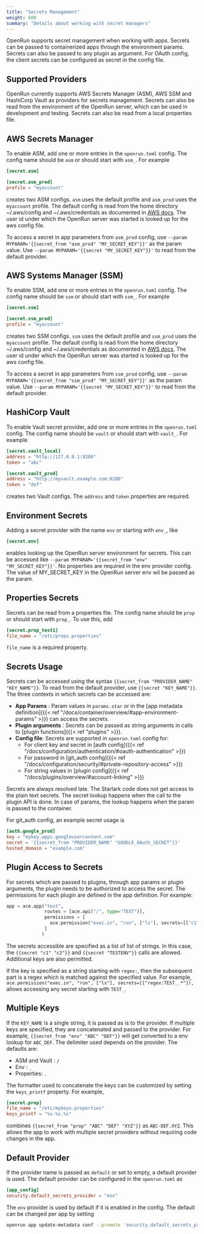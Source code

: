 ```yaml
---
title: "Secrets Management"
weight: 600
summary: "Details about working with secret managers"
---
```


OpenRun supports secret management when working with apps. Secrets can be passed to containerized apps through the environment params. Secrets can also be passed to any plugin as argument. For OAuth config, the client secrets can be configured as secret in the config file.

## Supported Providers

OpenRun currently supports AWS Secrets Manager (ASM), AWS SSM and HashiCorp Vault as providers for secrets management. Secrets can also be read from the environment of the OpenRun server, which can be used in development and testing. Secrets can also be read from a local properties file.

## AWS Secrets Manager

To enable ASM, add one or more entries in the `openrun.toml` config. The config name should be `asm` or should start with `asm_`. For example

```toml {filename="openrun.toml"}
[secret.asm]

[secret.asm_prod]
profile = "myaccount"

```

creates two ASM configs. `asm` uses the default profile and `asm_prod` uses the `myaccount` profile. The default config is read from the home directory ~/.aws/config and ~/.aws/credentials as documented in [AWS docs](https://docs.aws.amazon.com/sdkref/latest/guide/file-location.html). The user id under which the OpenRun server was started is looked up for the aws config file.

To access a secret in app parameters from `asm_prod` config, use `--param MYPARAM='{{secret_from "asm_prod" "MY_SECRET_KEY"}}'` as the param value. Use `--param MYPARAM='{{secret "MY_SECRET_KEY"}}'` to read from the default provider.

## AWS Systems Manager (SSM)

To enable SSM, add one or more entries in the `openrun.toml` config. The config name should be `ssm` or should start with `ssm_`. For example

```toml {filename="openrun.toml"}
[secret.ssm]

[secret.ssm_prod]
profile = "myaccount"

```

creates two SSM configs. `ssm` uses the default profile and `ssm_prod` uses the `myaccount` profile. The default config is read from the home directory ~/.aws/config and ~/.aws/credentials as documented in [AWS docs](https://docs.aws.amazon.com/sdkref/latest/guide/file-location.html). The user id under which the OpenRun server was started is looked up for the aws config file.

To access a secret in app parameters from `ssm_prod` config, use `--param MYPARAM='{{secret_from "ssm_prod" "MY_SECRET_KEY"}}'` as the param value. Use `--param MYPARAM='{{secret "MY_SECRET_KEY"}}'` to read from the default provider.

## HashiCorp Vault

To enable Vault secret provider, add one or more entries in the `openrun.toml` config. The config name should be `vault` or should start with `vault_`. For example

```toml {filename="openrun.toml"}
[secret.vault_local]
address = "http://127.0.0.1:8200"
token = "abc"

[secret.vault_prod]
address = "http://myvault.example.com:8200"
token = "def"
```

creates two Vault configs. The `address` and `token` properties are required.

## Environment Secrets

Adding a secret provider with the name `env` or starting with `env_`, like

```toml {filename="openrun.toml"}
[secret.env]
```

enables looking up the OpenRun server environment for secrets. This can be accessed like `--param MYPARAM='{{secret_from "env" "MY_SECRET_KEY"}}'`. No properties are required in the env provider config. The value of MY_SECRET_KEY in the OpenRun server env wil be passed as the param.

## Properties Secrets

Secrets can be read from a properties file. The config name should be `prop` or should start with `prop_`. To use this, add

```toml {filename="openrun.toml"}
[secret.prop_test1]
file_name = "/etc/props.properties"
```

`file_name` is a required property.

## Secrets Usage

Secrets can be accessed using the syntax `{{secret_from "PROVIDER_NAME" "KEY_NAME"}}`. To read from the default provider, use `{{secret "KEY_NAME"}}`. The three contexts in which secrets can be accessed are:

- **App Params** : Param values in `params.star` or in the [app metadata definition]({{< ref "/docs/container/overview/#app-environment-params" >}}) can access the secrets.
- **Plugin arguments** : Secrets can be passed as string arguments in calls to [plugin functions]({{< ref "plugins" >}}).
- **Config file**: Secrets are supported in `openrun.toml` config for:
  - For client key and secret in [auth config]({{< ref "/docs/configuration/authentication/#oauth-authentication" >}})
  - For password in [git_auth config]({{< ref "/docs/configuration/security/#private-repository-access" >}})
  - For string values in [plugin config]({{< ref "/docs/plugins/overview/#account-linking" >}})

Secrets are always resolved late. The Starlark code does not get access to the plain text secrets. The secret lookup happens when the call to the plugin API is done. In case of params, the lookup happens when the param is passed to the container.

For git_auth config, an example secret usage is

```toml {filename="openrun.toml"}
[auth.google_prod]
key = "mykey.apps.googleusercontent.com"
secret = '{{secret_from "PROVIDER_NAME" "GOOGLE_OAuth_SECRET"}}'
hosted_domain = "example.com"
```

## Plugin Access to Secrets

For secrets which are passed to plugins, through app params or plugin arguments, the plugin needs to be authorized to access the secret. The permissions for each plugin are defined in the app definition. For example:

```python {filename="app.star"}
app = ace.app("test",
              routes = [ace.api("/", type="TEXT")],
              permissions = [
                ace.permission("exec.in", "run", ["ls"], secrets=[["c1", "c2"], ["TESTENV"]]),
              ]
             )
```

The secrets accessible are specified as a list of list of strings. In this case, the `{{secret "c1" "c2"}}` and `{{secret "TESTENV"}}` calls are allowed. Additional keys are also permitted.

If the key is specified as a string starting with `regex:`, then the subsequent part is a regex which is matched against the specified value. For example, `ace.permission("exec.in", "run", ["ls"], secrets=[["regex:TEST_.*"]),` allows accessing any secret starting with `TEST_`.

## Multiple Keys

If the `KEY_NAME` is a single string, it is passed as is to the provider. If multiple keys are specified, they are concatenated and passed to the provider. For example, `{{secret_from "env" "ABC" "DEF"}}` will get converted to a env lookup for `ABC_DEF`. The delimiter used depends on the provider. The defaults are:

- ASM and Vault : `/`
- Env : `_`
- Properties: `.`

The formatter used to concatenate the keys can be customized by setting the `keys_printf` property. For example,

```toml {filename="openrun.toml"}
[secret.prop]
file_name = "/etc/mykeys.properties"
keys_printf = "%s-%s.%s"
```

combines `{{secret_from "prop" "ABC" "DEF" "XYZ"}}` as `ABC-DEF.XYZ`. This allows the app to work with multiple secret providers without requiring code changes in the app.

## Default Provider

If the provider name is passed as `default` or set to empty, a default provider is used. The default provider can be configured in the `openrun.toml` as

```toml {filename="openrun.toml"}
[app_config]
security.default_secrets_provider = "env"
```

The `env` provider is used by default if it is enabled in the config. The default can be changed per app by setting

```sh
openrun app update-metadata conf --promote 'security.default_secrets_provider="prop_myfile"' /myapp
```

